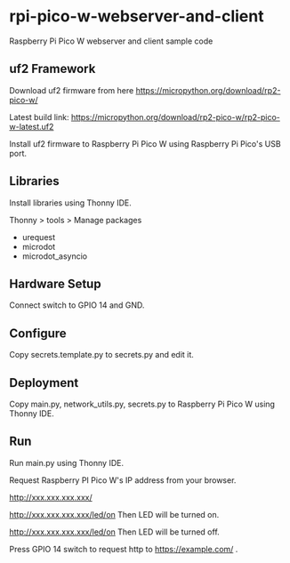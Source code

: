 # rpi-pico-w-webserver-and-client

Raspberry Pi Pico W webserver and client sample code

## uf2 Framework

Download uf2 firmware from here
https://micropython.org/download/rp2-pico-w/

Latest build link:
https://micropython.org/download/rp2-pico-w/rp2-pico-w-latest.uf2

Install uf2 firmware to Raspberry Pi Pico W using Raspberry Pi Pico's USB port.

## Libraries

Install libraries using Thonny IDE.

Thonny > tools > Manage packages

- urequest
- microdot
- microdot_asyncio

## Hardware Setup

Connect switch to GPIO 14 and GND.

## Configure

Copy secrets.template.py to secrets.py and edit it.

## Deployment

Copy main.py, network_utils.py, secrets.py to Raspberry Pi Pico W using Thonny IDE.

## Run

Run main.py using Thonny IDE.

Request Raspberry PI Pico W's IP address from your browser.

http://xxx.xxx.xxx.xxx/

http://xxx.xxx.xxx.xxx/led/on Then LED will be turned on.

http://xxx.xxx.xxx.xxx/led/on Then LED will be turned off.

Press GPIO 14 switch to request http to https://example.com/ .

